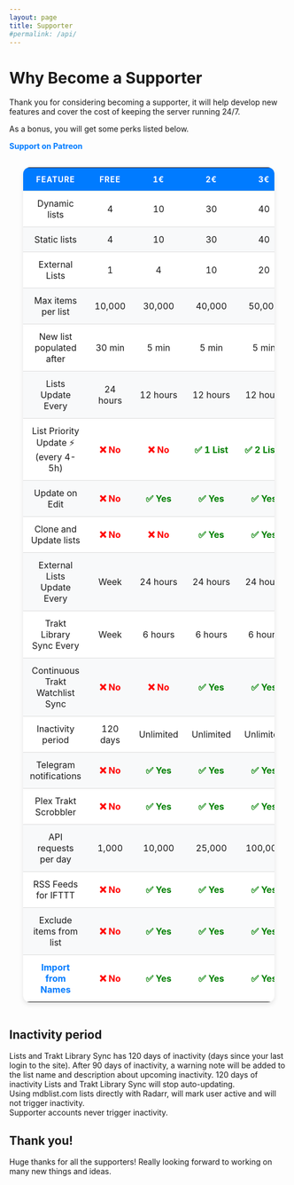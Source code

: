 ```yaml
---
layout: page
title: Supporter
#permalink: /api/
---
```


# Why Become a Supporter

Thank you for considering becoming a supporter, it will help develop new features and cover the cost of keeping the server running 24/7.

As a bonus, you will get some perks listed below.

[Support on Patreon](https://www.patreon.com/mdblist)

<html lang="en">
<head>
    <style>
.table-container {
            display: flex;
            justify-content: center;
            overflow-x: auto;
        }
        table {
            width: 90%;
            max-width: 1000px;
            border-collapse: collapse;
            background: white;
            border-radius: 12px;
            overflow: hidden;
            box-shadow: 0 4px 8px rgba(0, 0, 0, 0.1);
        }
        th, td {
            padding: 12px;
            border-bottom: 1px solid #ddd;
            text-align: center;
        }
        th {
            background-color: #007bff;
            color: white;
            text-transform: uppercase;
            font-size: 14px;
            letter-spacing: 1px;
        }
        tr:last-child td {
            border-bottom: none;
        }
        tr:nth-child(even) {
            background-color: #f8f9fa;
        }
        tr:hover {
            background-color: #e2e6ea;
            transition: background 0.3s ease-in-out;
        }
        .yes { color: green; font-weight: bold; }
        .no { color: red; font-weight: bold; }
        a {
            text-decoration: none;
            color: #007bff;
            font-weight: bold;
        }
    </style>
</head>
<body>

<div class="table-container">
    <table>
        <thead>
            <tr>
                <th>Feature</th>
                <th>Free</th>
                <th>1€</th>
                <th>2€</th>
                <th>3€</th>
                <th>5€ VIP</th>
            </tr>
        </thead>
        <tbody>
            <tr>
                <td>Dynamic lists</td>
                <td>4</td>
                <td>10</td>
                <td>30</td>
                <td>40</td>
                <td>60</td>
            </tr>
            <tr>
                <td>Static lists</td>
                <td>4</td>
                <td>10</td>
                <td>30</td>
                <td>40</td>
                <td>60</td>
            </tr>
            <tr>
                <td>External Lists</td>
                <td>1</td>
                <td>4</td>
                <td>10</td>
                <td>20</td>
                <td>30</td>
            </tr>
            <tr>
                <td>Max items per list</td>
                <td>10,000</td>
                <td>30,000</td>
                <td>40,000</td>
                <td>50,000</td>
                <td>70,000</td>
            </tr>
            <tr>
                <td>New list populated after</td>
                <td>30 min</td>
                <td>5 min</td>
                <td>5 min</td>
                <td>5 min</td>
                <td>5 min</td>
            </tr>
            <tr>
                <td>Lists Update Every</td>
                <td>24 hours</td>
                <td>12 hours</td>
                <td>12 hours</td>
                <td>12 hours</td>
                <td>12 hours</td>
            </tr>
            <tr>
                <td>List Priority Update ⚡ (every 4-5h)</td>
                <td class="no">❌ No</td>
                <td class="no">❌ No</td>
                <td class="yes">✅ 1 List</td>
                <td class="yes">✅ 2 Lists</td>
                <td class="yes">✅ 3 Lists</td>
            </tr>
            <tr>
                <td>Update on Edit</td>
                <td class="no">❌ No</td>
                <td class="yes">✅ Yes</td>
                <td class="yes">✅ Yes</td>
                <td class="yes">✅ Yes</td>
                <td class="yes">✅ Yes</td>
            </tr>
            <tr>
                <td>Clone and Update lists</td>
                <td class="no">❌ No</td>
                <td class="no">❌ No</td>
                <td class="yes">✅ Yes</td>
                <td class="yes">✅ Yes</td>
                <td class="yes">✅ Yes</td>
            </tr>
            <tr>
                <td>External Lists Update Every</td>
                <td>Week</td>
                <td>24 hours</td>
                <td>24 hours</td>
                <td>24 hours</td>
                <td>24 hours</td>
            </tr>
            <tr>
                <td>Trakt Library Sync Every</td>
                <td>Week</td>
                <td>6 hours</td>
                <td>6 hours</td>
                <td>6 hours</td>
                <td>6 hours</td>
            </tr>
            <tr>
                <td>Continuous Trakt Watchlist Sync</td>
                <td class="no">❌ No</td>
                <td class="no">❌ No</td>
                <td class="yes">✅ Yes</td>
                <td class="yes">✅ Yes</td>
                <td class="yes">✅ Yes</td>
            </tr>            
            <tr>
                <td>Inactivity period</td>
                <td>120 days</td>
                <td>Unlimited</td>
                <td>Unlimited</td>
                <td>Unlimited</td>
                <td>Unlimited</td>
            </tr>
            <tr>
                <td>Telegram notifications</td>
                <td class="no">❌ No</td>
                <td class="yes">✅ Yes</td>
                <td class="yes">✅ Yes</td>
                <td class="yes">✅ Yes</td>
                <td class="yes">✅ Yes</td>
            </tr>
            <tr>
                <td>Plex Trakt Scrobbler</td>
                <td class="no">❌ No</td>
                <td class="yes">✅ Yes</td>
                <td class="yes">✅ Yes</td>
                <td class="yes">✅ Yes</td>
                <td class="yes">✅ Yes</td>
            </tr>
            <tr>
                <td>API requests per day</td>
                <td>1,000</td>
                <td>10,000</td>
                <td>25,000</td>
                <td>100,000</td>
                <td>250,000</td>
            </tr>
            <tr>
                <td>RSS Feeds for IFTTT</td>
                <td class="no">❌ No</td>
                <td class="yes">✅ Yes</td>
                <td class="yes">✅ Yes</td>
                <td class="yes">✅ Yes</td>
                <td class="yes">✅ Yes</td>
            </tr>
            <tr>
                <td>Exclude items from list</td>
                <td class="no">❌ No</td>
                <td class="yes">✅ Yes</td>
                <td class="yes">✅ Yes</td>
                <td class="yes">✅ Yes</td>
                <td class="yes">✅ Yes</td>
            </tr>
            <tr>
                <td><a href="import_from_names">Import from Names</a></td>
                <td class="no">❌ No</td>
                <td class="yes">✅ Yes</td>
                <td class="yes">✅ Yes</td>
                <td class="yes">✅ Yes</td>
                <td class="yes">✅ Yes</td>
            </tr>
        </tbody>
    </table>
</div>
</body>
</html>


## Inactivity period
Lists and Trakt Library Sync has 120 days of inactivity (days since your last login to the site). After 90 days of inactivity, a warning note will be added to the list name and description about upcoming inactivity. 120 days of inactivity Lists and Trakt Library Sync will stop auto-updating.  
Using mdblist.com lists directly with Radarr, will mark user active and will not trigger inactivity.  
Supporter accounts never trigger inactivity.

## Thank you!

Huge thanks for all the supporters! Really looking forward to working on many new things and ideas.